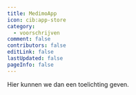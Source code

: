 ```yaml
---
title: MedimoApp
icon: cib:app-store
category:
  - voorschrijven
comment: false
contributors: false
editLink: false
lastUpdated: false
pageInfo: false
---
```


Hier kunnen we dan een toelichting geven.

<Catalog />
